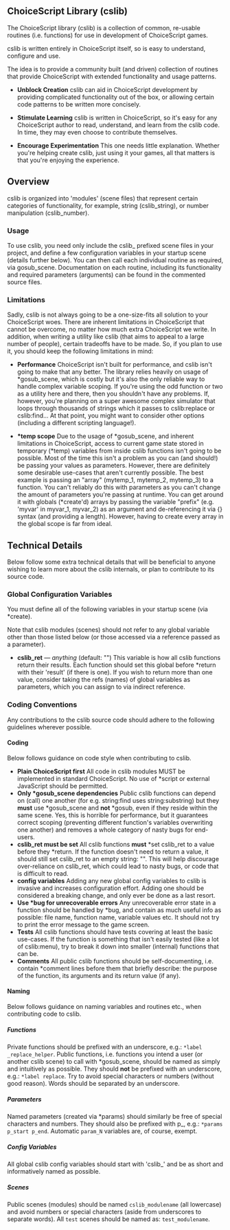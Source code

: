 ## ChoiceScript Library (cslib)

The ChoiceScript library (cslib) is a collection of common, re-usable routines (i.e. functions) for use in development of ChoiceScript games. 

cslib is written entirely in ChoiceScript itself, so is easy to understand, configure and use.

The idea is to provide a community built (and driven) collection of routines that provide ChoiceScript with extended functionality and usage patterns. 

- **Unblock Creation**
    cslib can aid in ChoiceScript development by providing complicated functionality out of the box, or allowing certain code patterns to be written more concisely.

- **Stimulate Learning**
    cslib is written in ChoiceScript, so it's easy for any ChoiceScript author to read, understand, and learn from the cslib code. In time, they may even choose to contribute themselves.

- **Encourage Experimentation**
    This one needs little explanation. Whether you're helping create cslib, just using it your games, all that matters is that you're enjoying the experience.

## Overview 

cslib is organized into 'modules' (scene files) that represent certain categories of functionality, for example, string (cslib_string), or number manipulation (cslib_number).

### Usage

To use cslib, you need only include the cslib_ prefixed scene files in your project, and define a few configuration variables in your startup scene (details further below). You can then call each individual routine as required, via gosub_scene. Documentation on each routine, including its functionality and required parameters (arguments) can be found in the commented source files.

### Limitations

Sadly, cslib is not always going to be a one-size-fits all solution to your ChoiceScript woes. There are inherent limitations in ChoiceScript that cannot be overcome, no matter how much extra ChoiceScript we write. In addition, when writing a utility like cslib (that aims to appeal to a large number of people), certain tradeoffs have to be made. So, if you plan to use it, you should keep the following limitations in mind:

- **Performance**
ChoiceScript isn't built for performance, and cslib isn't going to make that any better. The library relies heavily on usage of *gosub_scene, which is costly but it's also the only reliable way to handle complex variable scoping. If you're using the odd function or two as a utility here and there, then you shouldn't have any problems. If, however, you're planning on a super awesome complex simulator that loops through thousands of strings which it passes to cslib:replace or cslib:find... At that point, you might want to consider other options (including a different scripting language!).

- **\*temp scope**
Due to the usage of \*gosub_scene, and inherent limitations in ChoiceScript, access to current game state stored in temporary (\*temp) variables from inside cslib functions isn't going to be possible. Most of the time this isn't a problem as you can (and should!) be passing your values as parameters. However, there are definitely some desirable use-cases that aren't currently possible. The best example is passing an "array" (mytemp_1, mytemp_2, mytemp_3) to a function. You can't reliably do this with parameters as you can't change the amount of parameters you're passing at runtime. You can get around it with globals (\*create'd) arrays by passing the variable "prefix" (e.g. 'myvar' in myvar_1, myvar_2) as an argument and de-referencing it via {} syntax (and providing a length). However, having to create every array in the global scope is far from ideal.

## Technical Details

Below follow some extra technical details that will be beneficial to anyone wishing to learn more about the cslib internals, or plan to contribute to its source code.

### Global Configuration Variables

You must define all of the following variables in your startup scene (via \*create).

Note that cslib modules (scenes) should not refer to any global variable other than those listed below (or those accessed via a reference passed as a parameter).

- **cslib_ret** — *anything* (default: "")
This variable is how all cslib functions return their results. Each function should set this global before \*return with their 'result' (if there is one). If you wish to return more than one value, consider taking the refs (names) of global variables as parameters, which you can assign to via indirect reference.

### Coding Conventions

Any contributions to the cslib source code should adhere to the following guidelines wherever possible.

#### Coding

Below follows guidance on code style when contributing to cslib.

- **Plain ChoiceScript first** 
All code in cslib modules MUST be implemented in standard ChoiceScript. No use of \*script or external JavaScript should be permitted.
- **Only \*gosub_scene dependencies**
Public cslib functions can depend on (call) one another (for e.g. string:find uses string:substring) but they **must** use \*gosub_scene and **not** \*gosub, even if they reside within the same scene. Yes, this is horrible for performance, but it guarantees correct scoping (preventing different function's variables overwriting one another) and removes a whole category of nasty bugs for end-users.
- **cslib_ret must be set**
All cslib functions **must** \*set cslib_ret to a value before they \*return. If the function doesn't need to return a value, it should still set cslib_ret to an empty string: "". This will help discourage over-reliance on cslib_ret, which could lead to nasty bugs, or code that is difficult to read.
- **config variables**
Adding any new global config variables to cslib is invasive and increases  configuration effort. Adding one should be considered a breaking change, and only ever be done as a last resort.
-  **Use \*bug for unrecoverable errors**
Any unrecoverable error state in a function should be handled by \*bug, and contain as much useful info as possible: file name, function name, variable values etc. It should not try to print the error message to the game screen.
- **Tests**
All cslib functions should have tests covering at least the basic use-cases. If the function is something that isn't easily tested (like a lot of cslib:menu), try to break it down into smaller (internal) functions that can be.
- **Comments**
All public cslib functions should be self-documenting, i.e. contain \*comment lines before them that briefly describe: the purpose of the function, its arguments and its return value (if any).


#### Naming

Below follows guidance on naming variables and routines etc., when contributing code to cslib.

##### Functions
Private functions should be prefixed with an underscore, e.g.: `*label _replace_helper`.
Public functions, i.e. functions you intend a user (or another cslib scene) to call with \*gosub_scene, should be named as simply and intuitively as possible. They should **not** be prefixed with an underscore, e.g.: `*label replace`. Try to avoid special characters or numbers (without good reason). Words should be separated by an underscore.
##### Parameters
Named parameters (created via \*params) should similarly be free of special characters and numbers. They should also be prefixed with p_, e.g.: `*params p_start p_end`.
Automatic `param_N` variables are, of course, exempt.

##### Config Variables
All global cslib config variables should start with 'cslib_' and be as short and informatively named as possible.

##### Scenes
Public scenes (modules) should be named `cslib_modulename` (all lowercase) and avoid numbers or special characters (aside from underscores to separate words). All `test` scenes should be named as: `test_modulename`.
